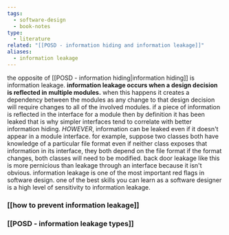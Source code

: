 ```yaml
---
tags:
  - software-design
  - book-notes
type:
  - literature
related: "[[POSD - information hiding and information leakage]]"
aliases:
  - information leakage
---
```

the opposite of [[POSD - information hiding|information hiding]] is information leakage. 
**information leakage occurs when a design decision is reflected in multiple modules.** when this happens it creates a dependency between the modules as any change to that design decision will require changes to all of the involved modules. 
if a piece of information is reflected in the interface for a module then by definition it has been leaked that is why simpler interfaces tend to correlate with better information hiding. *HOWEVER*, information can be leaked even if it doesn't appear in a module interface. for example, suppose two classes both have knowledge of a particular file format even if neither class exposes that information in its interface, they both depend on the file format if the format changes, both classes will need to be modified. back door leakage like this is more pernicious than leakage through an interface because it isn't obvious.
information leakage is one of the most important red flags in software design. one of the best skills you can learn as a software designer is a high level of sensitivity to information leakage.

### [[how to prevent information leakage]]

### [[POSD - information leakage types]]
